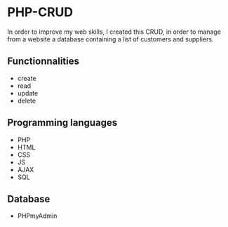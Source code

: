 # PHP-CRUD
In order to improve my web skills, I created this CRUD, in order to manage from a website a database containing a list of customers and suppliers.

## Functionnalities

 - create
 - read
 - update
 - delete

## Programming languages 

 - PHP
 - HTML
 - CSS
 - JS
 - AJAX
 - SQL

## Database

- PHPmyAdmin

